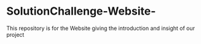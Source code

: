 # SolutionChallenge-Website-
This repository is for the Website giving the introduction and insight of our project
